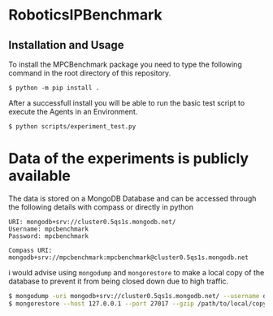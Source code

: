 # RoboticsIPBenchmark

## Installation and Usage

To install the MPCBenchmark package you need to type the following command in the root directory of this repository.

```shell
$ python -m pip install .
```

After a successfull install you will be able to run the basic test script to execute the Agents in an Environment.

```shell
$ python scripts/experiment_test.py
```

# Data of the experiments is publicly available

The data is stored on a MongoDB Database and can be accessed through the following details with compass or directly in python

```
URI: mongodb+srv://cluster0.5qs1s.mongodb.net/
Username: mpcbenchmark
Password: mpcbenchmark

Compass URI: mongodb+srv://mpcbenchmark:mpcbenchmark@cluster0.5qs1s.mongodb.net
```

i would advise using `mongodump` and `mongorestore` to make a local copy of the database to prevent it from being closed down due to high traffic.

```bash
$ mongodump -uri mongodb+srv://cluster0.5qs1s.mongodb.net/ --username dbUser --gzip --out /path/to/local/copy
$ mongorestore --host 127.0.0.1 --port 27017 --gzip /path/to/local/copy
```
